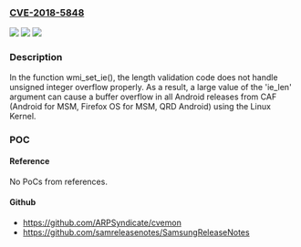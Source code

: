 ### [CVE-2018-5848](https://cve.mitre.org/cgi-bin/cvename.cgi?name=CVE-2018-5848)
![](https://img.shields.io/static/v1?label=Product&message=Android%20for%20MSM%2C%20Firefox%20OS%20for%20MSM%2C%20QRD%20Android&color=blue)
![](https://img.shields.io/static/v1?label=Version&message=n%2Fa&color=blue)
![](https://img.shields.io/static/v1?label=Vulnerability&message=Buffer%20Copy%20without%20Checking%20Size%20of%20Input%20in%20WIGIG&color=brighgreen)

### Description

In the function wmi_set_ie(), the length validation code does not handle unsigned integer overflow properly. As a result, a large value of the 'ie_len' argument can cause a buffer overflow in all Android releases from CAF (Android for MSM, Firefox OS for MSM, QRD Android) using the Linux Kernel.

### POC

#### Reference
No PoCs from references.

#### Github
- https://github.com/ARPSyndicate/cvemon
- https://github.com/samreleasenotes/SamsungReleaseNotes

